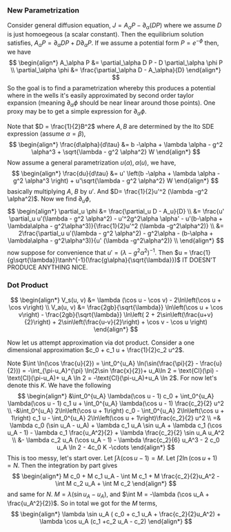 ### New Parametrization

Consider general diffusion equation, $J=A_\alpha P - \partial_\alpha (DP)$ where we assume $D$ is just homoegeous (a scalar constant). Then the equilibrium solution satisfies, $A_\alpha P = \partial_\alpha D P + D\partial_\alpha P$. If we assume a potential form $P=e^{-\phi}$ then, we have 
$$
\begin{align*}
A_\alpha P &= \partial_\alpha D P - D \partial_\alpha \phi P \\
\partial_\alpha \phi &= \frac{\partial_\alpha D - A_\alpha}{D}
\end{align*}
$$
So the goal is to find a parametrization whereby this produces a potential where in the wells it's easily approximated by second order taylor expansion (meaning $\partial_\alpha \phi$ should be near linear around those points). One proxy may be to get a simple expression for $\partial_\alpha \phi$. 

Note that $D = \frac{1}{2}B^2$ where $A, B$ are determined by the Ito SDE expression (assume $\alpha=\beta$),
$$
\begin{align*}
\frac{d\alpha}{d\tau} &= b -\alpha + \lambda \alpha - g^2 \alpha^3 + \sqrt{\lambda - g^2 \alpha^2} W
\end{align*}
$$
Now assume a general parametrization $u(\alpha), \alpha(u)$, we have,
$$
\begin{align*}
\frac{du}{d\tau} &= u' \left(b -\alpha + \lambda \alpha - g^2 \alpha^3 \right) + u'\sqrt{\lambda - g^2 \alpha^2} W
\end{align*}
$$
basically multiplying $A$, $B$ by $u'$. And $D= \frac{1}{2}u'^2 (\lambda -g^2 \alpha^2)$. Now we find $\partial_u \phi$, 
$$
\begin{align*}
\partial_u \phi &= \frac{\partial_u D - A_u}{D} \\
&= \frac{u' \partial_u u'(\lambda - g^2 \alpha^2)  - u'^2g^2\alpha \alpha' - u'(b-\alpha + \lambda\alpha - g^2\alpha^3)}{\frac{1}{2}u'^2 (\lambda -g^2\alpha^2)} \\
&= 2\frac{\partial_u u'(\lambda - g^2 \alpha^2)  - g^2\alpha - (b-\alpha + \lambda\alpha - g^2\alpha^3)}{u' (\lambda -g^2\alpha^2)} \\
\end{align*}
$$
now suppose for convenience that $u' = (\lambda - g^2 \alpha^2)^{-1}$. Then $u = \frac{1}{g\sqrt{\lambda}}\tanh^{-1}(\frac{g\alpha}{\sqrt{\lambda}})$ IT DOESN'T PRODUCE ANYTHING NICE.


### Dot Product

$$
\begin{align*}
V_s(u, v) &= \lambda (\cos u - \cos v) - 2\ln\left(\cos u + \cos v\right) \\
V_a(u, v) &= \frac{2gb}{\sqrt{\lambda}} \ln\left(\cos u + \cos v\right) - \frac{2gb}{\sqrt{\lambda}} \ln\left( 2 + 2\sin\left(\frac{u+v}{2}\right) + 2\sin\left(\frac{u-v}{2}\right)  + \cos v - \cos u \right)
\end{align*}
$$

Now let us attempt approximation via dot product. Consider a one dimensional approximation $c_0 + c_1 u + \frac{1}{2}c_2 u^2$. 

Note $\int \ln(\cos \frac{u}{2}) = \int_0^{u_A} \ln(\sin(\frac{\pi}{2} - \frac{u}{2})) = -\int_{\pi-u_A}^{\pi} \ln(2\sin \frac{x}{2})+ u_A\ln 2 = \text{Cl}(\pi) -\text{Cl}(\pi-u_A)+ u_A \ln 2 = -\text{Cl}(\pi-u_A)+u_A \ln 2$. For now let's denote this $K$. We have the following
$$
\begin{align*}
&\int_0^{u_A} \lambda(\cos u - 1) c_0 + \int_0^{u_A} \lambda(\cos u - 1) c_1 u + \int_0^{u_A} \lambda(\cos u - 1) \frac{c_2}{2} u^2 \\
-&\int_0^{u_A} 2\ln\left(\cos u + 1\right) c_0 - \int_0^{u_A} 2\ln\left(\cos u + 1\right) c_1 u - \int_0^{u_A} 2\ln\left(\cos u + 1\right)\frac{c_2}{2} u^2 \\
=& \lambda c_0 (\sin u_A - u_A) + \lambda c_1 u_A \sin u_A + \lambda c_1 (\cos u_A - 1) - \lambda c_1 \frac{u_A^2}{2} + \lambda \frac{c_2}{2} \sin u_A u_A^2 \\
&- \lambda c_2 u_A (\cos u_A - 1) - \lambda \frac{c_2}{6} u_A^3  - 2 c_0 u_A \ln 2  - 4c_0 K -\cdots
\end{align*}
$$
This is too messy, let's start over. Let $\int \lambda(\cos u - 1) = M$. Let $\int 2\ln(\cos u+1) = N$. Then the integration by part gives 
$$
\begin{align*}
M c_0 + M c_1 u_A - \int  M c_1 + M \frac{c_2}{2}u_A^2 - \int M c_2 u_A + \int M c_2
\end{align*}
$$ 
and same for $N$. $M= \lambda (\sin u_A - u_A)$, and $\int M = -\lambda (\cos u_A + \frac{u_A^2}{2})$. So in total we got for the $M$ terms,
$$
\begin{align*}
\lambda \sin u_A ( c_0 + c_1 u_A + \frac{c_2}{2}u_A^2) + \lambda \cos u_A (c_1 +c_2 u_A - c_2)
\end{align*}
$$
